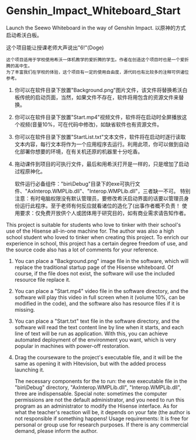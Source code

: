# Genshin_Impact_Whiteboard_Start
Launch the Seewo Whiteboard in the way of Genshin Impact.
以原神的方式启动希沃白板。

这个项目能让授课老师大声说出"6!"(Doge)

    这个项目适用于学校使用希沃一体机教学的爱折腾的学生。作者在创造这个项目时也是一个爱折腾的高中生。
    为了丰富我们在学校的体验，这个项目有一定的使用自由度，源代码也有比较多的注释可供诸位参考。
1. 你可以在软件目录下放置"Background.png"图片文件，该文件将替换希沃白板传统的启动页面，当然，如果文件不存在，软件将用包含的资源文件来替换。
2. 你可以在软件目录下放置"Start.mp4"视频文件，软件将在启动时全屏播放这个视频(音量10%，可在代码中修改)，如缺省软件也有资源文件。
3. 你可以在软件目录下放置"StartList.txt"文本文件，软件将在启动时逐行读取文本内容，每行文本将作为一个应用程序去运行。利用此项，你可以做到自动化部署你想要的环境，在有关机还原的机器里十分吃香。
4. 拖动课件到项目的可执行文件，最后和用希沃打开是一样的，只是增加了启动过程原神化。
   
    软件运行必备组件："bin\Debug"目录下的exe可执行文件、"AxInterop.WMPLib.dll"、"Interop.WMPLib.dll"，三者缺一不可。
    特别注意：有时电脑权限没有默认管理员，要修改希沃启动界面的话要以管理员身份运行此程序。至于老师有何反应就看诸位的造化了(出事作者概不负责！
    使用要求：仅免费开放供个人或团体用于研究目的，如有商业需求请告知作者。

  This project is suitable for students who love to tinker with their school's use of the Hisense all-in-one machine for. The author was also a high school student who loved to tinker when creating this project.
  To enrich our experience in school, this project has a certain degree freedom of use, and the source code also has a lot of comments for your reference. 
1. You can place a "Background.png" image file in the software, which will replace the traditional startup page of the Hisense whiteboard. Of course, if the file does not exist, the software will use the included resource file replace it.
2. You can place a "Start.mp4" video file in the software directory, and the software will play this video in full screen when it (volume 10%, can be modified in the code), and the software also has resource files if it is missing.
3. You can place a "Start.txt" text file in the software directory, and the software will read the text content line by line when it starts, and each line of text will be run as application. With this, you can achieve automated deployment of the environment you want, which is very popular in machines with power-off restoration.
4. Drag the courseware to the project's executable file, and it will be the same as opening it with Hitevision, but with the added process launching it.

   The necessary components for the to run: the exe executable file in the "bin\Debug" directory, "AxInterop.WMPLib.dll", "Interop.WMPLib.dll", three are indispensable.
   Special note: sometimes the computer permissions are not the default administrator, and you need to run this program as an administrator to modify the Hisense interface. As for what the teacher's reaction will be, it depends on your fate (the author is not responsible if something happens!
   Usage requirements: It is free for personal or group use for research purposes. If there is any commercial demand, please inform the author.
